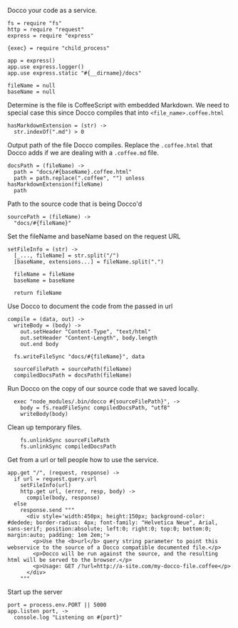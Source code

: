 Docco your code as a service.

    fs = require "fs"
    http = require "request"
    express = require "express"

    {exec} = require "child_process"

    app = express()
    app.use express.logger()
    app.use express.static "#{__dirname}/docs"

    fileName = null
    baseName = null

Determine is the file is CoffeeScript with embedded Markdown. We need to special case this since Docco compiles that into `<file_name>.coffee.html`

    hasMarkdownExtension = (str) ->
      str.indexOf(".md") > 0

Output path of the file Docco compiles. Replace the `.coffee.html` that Docco adds if we are dealing with a `.coffee.md` file.

    docsPath = (fileName) ->
      path = "docs/#{baseName}.coffee.html"
      path = path.replace(".coffee", "") unless hasMarkdownExtension(fileName)
      path

Path to the source code that is being Docco'd

    sourcePath = (fileName) ->
      "docs/#{fileName}"

Set the fileName and baseName based on the request URL

    setFileInfo = (str) ->
      [_..., fileName] = str.split("/")
      [baseName, extensions...] = fileName.split(".")

      fileName = fileName
      baseName = baseName

      return fileName

Use Docco to document the code from the passed in url

    compile = (data, out) ->
      writeBody = (body) ->
        out.setHeader "Content-Type", "text/html"
        out.setHeader "Content-Length", body.length
        out.end body

      fs.writeFileSync "docs/#{fileName}", data

      sourceFilePath = sourcePath(fileName)
      compiledDocsPath = docsPath(fileName)

Run Docco on the copy of our source code that we saved locally.

      exec "node_modules/.bin/docco #{sourceFilePath}", ->
        body = fs.readFileSync compiledDocsPath, "utf8"
        writeBody(body)

Clean up temporary files.

        fs.unlinkSync sourceFilePath
        fs.unlinkSync compiledDocsPath

Get from a url or tell people how to use the service.

    app.get "/", (request, response) ->
      if url = request.query.url
        setFileInfo(url)
        http.get url, (error, resp, body) ->
          compile(body, response)
      else
        response.send """
          <div style='width:450px; height:150px; background-color: #dedede; border-radius: 4px; font-family: "Helvetica Neue", Arial, sans-serif; position:absolute; left:0; right:0; top:0; bottom:0; margin:auto; padding: 1em 2em;'>
            <p>Use the <b>url</b> query string parameter to point this webservice to the source of a Docco compatible documented file.</p>
            <p>Docco will be run against the source, and the resulting html will be served to the browser.</p>
            <p>Usage: GET /?url=http://a-site.com/my-docco-file.coffee</p>
          </div>
        """

Start up the server

    port = process.env.PORT || 5000
    app.listen port, ->
      console.log "Listening on #{port}"